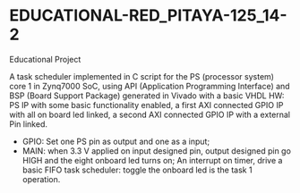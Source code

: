 # EDUCATIONAL-RED_PITAYA-125_14-2

Educational Project

A task scheduler implemented in C script for the PS (processor system) core 1 in Zynq7000 SoC, using API (Application Programming Interface) and BSP (Board Support Package) generated in Vivado with a basic VHDL HW: PS IP with some basic functionality enabled, a first
AXI connected GPIO IP with all on board led linked, a second AXI connected GPIO IP with a external Pin linked. 

- GPIO: Set one PS pin as output and one as a input;
- MAIN: when 3.3 V applied on input designed pin, output designed pin go HIGH and the eight onboard led turns on;
An interrupt on timer, drive a basic FIFO task scheduler: toggle the onboard led is the task 1 operation.

